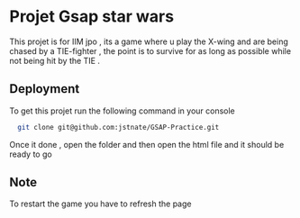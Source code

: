 # Projet Gsap star wars

This projet is for IIM jpo , its a game where u play the X-wing and are being chased by a TIE-fighter , the point is to survive for as long as possible while not being hit by the TIE .

## Deployment

To get this projet run the following command in your console

```bash
  git clone git@github.com:jstnate/GSAP-Practice.git
```

Once it done , open the folder and then open the html file and it should be ready to go

## Note 

To restart the game you have to refresh the page

